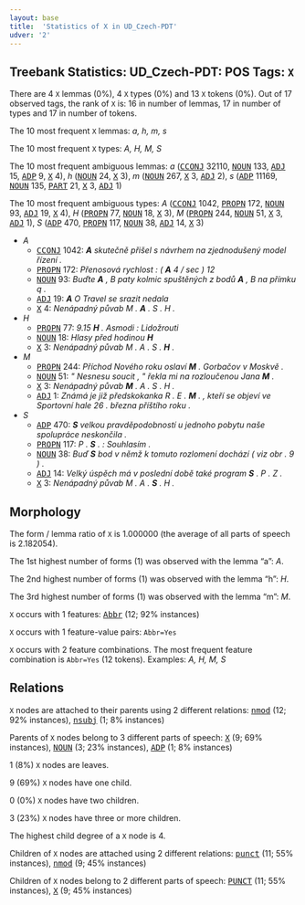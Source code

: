 ```yaml
---
layout: base
title:  'Statistics of X in UD_Czech-PDT'
udver: '2'
---
```


## Treebank Statistics: UD_Czech-PDT: POS Tags: `X`

There are 4 `X` lemmas (0%), 4 `X` types (0%) and 13 `X` tokens (0%).
Out of 17 observed tags, the rank of `X` is: 16 in number of lemmas, 17 in number of types and 17 in number of tokens.

The 10 most frequent `X` lemmas: <em>a, h, m, s</em>

The 10 most frequent `X` types:  <em>A, H, M, S</em>

The 10 most frequent ambiguous lemmas: <em>a</em> (<tt><a href="cs_pdt-pos-CCONJ.html">CCONJ</a></tt> 32110, <tt><a href="cs_pdt-pos-NOUN.html">NOUN</a></tt> 133, <tt><a href="cs_pdt-pos-ADJ.html">ADJ</a></tt> 15, <tt><a href="cs_pdt-pos-ADP.html">ADP</a></tt> 9, <tt><a href="cs_pdt-pos-X.html">X</a></tt> 4), <em>h</em> (<tt><a href="cs_pdt-pos-NOUN.html">NOUN</a></tt> 24, <tt><a href="cs_pdt-pos-X.html">X</a></tt> 3), <em>m</em> (<tt><a href="cs_pdt-pos-NOUN.html">NOUN</a></tt> 267, <tt><a href="cs_pdt-pos-X.html">X</a></tt> 3, <tt><a href="cs_pdt-pos-ADJ.html">ADJ</a></tt> 2), <em>s</em> (<tt><a href="cs_pdt-pos-ADP.html">ADP</a></tt> 11169, <tt><a href="cs_pdt-pos-NOUN.html">NOUN</a></tt> 135, <tt><a href="cs_pdt-pos-PART.html">PART</a></tt> 21, <tt><a href="cs_pdt-pos-X.html">X</a></tt> 3, <tt><a href="cs_pdt-pos-ADJ.html">ADJ</a></tt> 1)

The 10 most frequent ambiguous types:  <em>A</em> (<tt><a href="cs_pdt-pos-CCONJ.html">CCONJ</a></tt> 1042, <tt><a href="cs_pdt-pos-PROPN.html">PROPN</a></tt> 172, <tt><a href="cs_pdt-pos-NOUN.html">NOUN</a></tt> 93, <tt><a href="cs_pdt-pos-ADJ.html">ADJ</a></tt> 19, <tt><a href="cs_pdt-pos-X.html">X</a></tt> 4), <em>H</em> (<tt><a href="cs_pdt-pos-PROPN.html">PROPN</a></tt> 77, <tt><a href="cs_pdt-pos-NOUN.html">NOUN</a></tt> 18, <tt><a href="cs_pdt-pos-X.html">X</a></tt> 3), <em>M</em> (<tt><a href="cs_pdt-pos-PROPN.html">PROPN</a></tt> 244, <tt><a href="cs_pdt-pos-NOUN.html">NOUN</a></tt> 51, <tt><a href="cs_pdt-pos-X.html">X</a></tt> 3, <tt><a href="cs_pdt-pos-ADJ.html">ADJ</a></tt> 1), <em>S</em> (<tt><a href="cs_pdt-pos-ADP.html">ADP</a></tt> 470, <tt><a href="cs_pdt-pos-PROPN.html">PROPN</a></tt> 117, <tt><a href="cs_pdt-pos-NOUN.html">NOUN</a></tt> 38, <tt><a href="cs_pdt-pos-ADJ.html">ADJ</a></tt> 14, <tt><a href="cs_pdt-pos-X.html">X</a></tt> 3)


* <em>A</em>
  * <tt><a href="cs_pdt-pos-CCONJ.html">CCONJ</a></tt> 1042: <em><b>A</b> skutečně přišel s návrhem na zjednodušený model řízení .</em>
  * <tt><a href="cs_pdt-pos-PROPN.html">PROPN</a></tt> 172: <em>Přenosová rychlost : ( <b>A</b> 4 / sec ) 12</em>
  * <tt><a href="cs_pdt-pos-NOUN.html">NOUN</a></tt> 93: <em>Buďte <b>A</b> , B paty kolmic spuštěných z bodů <b>A</b> , B na přímku q .</em>
  * <tt><a href="cs_pdt-pos-ADJ.html">ADJ</a></tt> 19: <em><b>A</b> O Travel se srazit nedala</em>
  * <tt><a href="cs_pdt-pos-X.html">X</a></tt> 4: <em>Nenápadný půvab M . <b>A</b> . S . H .</em>
* <em>H</em>
  * <tt><a href="cs_pdt-pos-PROPN.html">PROPN</a></tt> 77: <em>9.15 <b>H</b> . Asmodi : Lidožrouti</em>
  * <tt><a href="cs_pdt-pos-NOUN.html">NOUN</a></tt> 18: <em>Hlasy před hodinou <b>H</b></em>
  * <tt><a href="cs_pdt-pos-X.html">X</a></tt> 3: <em>Nenápadný půvab M . A . S . <b>H</b> .</em>
* <em>M</em>
  * <tt><a href="cs_pdt-pos-PROPN.html">PROPN</a></tt> 244: <em>Příchod Nového roku oslaví <b>M</b> . Gorbačov v Moskvě .</em>
  * <tt><a href="cs_pdt-pos-NOUN.html">NOUN</a></tt> 51: <em>" Nesnesu soucit , " řekla mi na rozloučenou Jana <b>M</b> .</em>
  * <tt><a href="cs_pdt-pos-X.html">X</a></tt> 3: <em>Nenápadný půvab <b>M</b> . A . S . H .</em>
  * <tt><a href="cs_pdt-pos-ADJ.html">ADJ</a></tt> 1: <em>Známá je již předskokanka R . E . <b>M</b> . , kteří se objeví ve Sportovní hale 26 . března příštího roku .</em>
* <em>S</em>
  * <tt><a href="cs_pdt-pos-ADP.html">ADP</a></tt> 470: <em><b>S</b> velkou pravděpodobností u jednoho pobytu naše spolupráce neskončila .</em>
  * <tt><a href="cs_pdt-pos-PROPN.html">PROPN</a></tt> 117: <em>P . <b>S</b> . : Souhlasím .</em>
  * <tt><a href="cs_pdt-pos-NOUN.html">NOUN</a></tt> 38: <em>Buď <b>S</b> bod v němž k tomuto rozlomení dochází ( viz obr . 9 ) .</em>
  * <tt><a href="cs_pdt-pos-ADJ.html">ADJ</a></tt> 14: <em>Velký úspěch má v poslední době také program <b>S</b> . P . Z .</em>
  * <tt><a href="cs_pdt-pos-X.html">X</a></tt> 3: <em>Nenápadný půvab M . A . <b>S</b> . H .</em>

## Morphology

The form / lemma ratio of `X` is 1.000000 (the average of all parts of speech is 2.182054).

The 1st highest number of forms (1) was observed with the lemma “a”: <em>A</em>.

The 2nd highest number of forms (1) was observed with the lemma “h”: <em>H</em>.

The 3rd highest number of forms (1) was observed with the lemma “m”: <em>M</em>.

`X` occurs with 1 features: <tt><a href="cs_pdt-feat-Abbr.html">Abbr</a></tt> (12; 92% instances)

`X` occurs with 1 feature-value pairs: `Abbr=Yes`

`X` occurs with 2 feature combinations.
The most frequent feature combination is `Abbr=Yes` (12 tokens).
Examples: <em>A, H, M, S</em>


## Relations

`X` nodes are attached to their parents using 2 different relations: <tt><a href="cs_pdt-dep-nmod.html">nmod</a></tt> (12; 92% instances), <tt><a href="cs_pdt-dep-nsubj.html">nsubj</a></tt> (1; 8% instances)

Parents of `X` nodes belong to 3 different parts of speech: <tt><a href="cs_pdt-pos-X.html">X</a></tt> (9; 69% instances), <tt><a href="cs_pdt-pos-NOUN.html">NOUN</a></tt> (3; 23% instances), <tt><a href="cs_pdt-pos-ADP.html">ADP</a></tt> (1; 8% instances)

1 (8%) `X` nodes are leaves.

9 (69%) `X` nodes have one child.

0 (0%) `X` nodes have two children.

3 (23%) `X` nodes have three or more children.

The highest child degree of a `X` node is 4.

Children of `X` nodes are attached using 2 different relations: <tt><a href="cs_pdt-dep-punct.html">punct</a></tt> (11; 55% instances), <tt><a href="cs_pdt-dep-nmod.html">nmod</a></tt> (9; 45% instances)

Children of `X` nodes belong to 2 different parts of speech: <tt><a href="cs_pdt-pos-PUNCT.html">PUNCT</a></tt> (11; 55% instances), <tt><a href="cs_pdt-pos-X.html">X</a></tt> (9; 45% instances)

